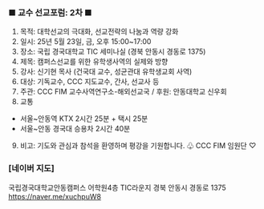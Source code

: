 ### ■ 교수 선교포럼: 2차 ■ 
1. 목적: 대학선교의 극대화, 선교전략의 나눔과 역량 강화
2. 일시: 25년 5월 23일, 금, 오후 15:00~17:00
3. 장소: 국립 경국대학교 TIC 세미나실 (경북 안동시 경동로 1375)
4. 제목: 캠퍼스선교를 위한 유학생사역의 실제와 방향
5. 강사: 신기현  목사 (건국대 교수, 성균관대  유학생교회 사역)
6. 대상: 기독교수, CCC 지도교수, 간사, 선교사 등
7. 주관: CCC FIM 교수사역연구소-해외선교국 / 후원: 안동대학교 신우회
8. 교통
* 서울~안동역 KTX 2시간 25분 + 택시 25분
* 서울~안동 경국대 승용차 2시간 40분 
9. 비고: 기도와 관심과 참석을 환영하며 평강을 기원합니다. 
♧ CCC  FIM 임원단 ♡

### [네이버 지도]
국립경국대학교안동캠퍼스 어학원4층 TIC라운지
경북 안동시 경동로 1375
https://naver.me/xuchpuW8
